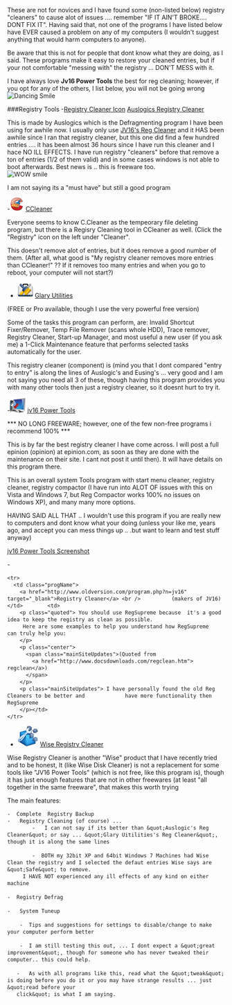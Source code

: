 These are not for novices and I have found some (non-listed below) registry &quot;cleaners&quot; to cause alot of issues .... remember &quot;IF IT AIN'T BROKE....     
DONT FIX IT&quot;. Having said that, not one of the programs I have listed below have EVER caused a problem  on any of my computers (I 
wouldn't suggest anything that would      harm computers to anyone).      
  
Be aware that this is not for people that dont know what they are doing, as I said. These programs make it easy to restore your cleaned entries,  but if your
not comfortable &quot;messing with&quot; the registry ... DON'T MESS with it. 
 
I have always love **Jv16 Power Tools** the best for reg cleaning; however, if you opt for any of the others,   I list below, you will not be going wrong 
<img src="/techHQ/smiles/dance/dance (1).gif" width="18" height="19" alt="Dancing Smile" /> 


###Registry Tools
-[Registry Cleaner Icon](/techHQ/progIcons/system_tools/registry/RegCleaner_MAINICON.png)  [Auslogics Registry Cleaner](http://www.auslogics.com/en/software/registry-cleaner/)

This is made by Auslogics which is the Defragmenting program I have been using for awhile now. I usually only use 
<a href="http://www.macecraft.com/" target="_blank">JV16's Reg Cleaner</a> and it HAS been awhile since I ran that registry cleaner,  but this one 
did find a few hundred entries .... it has been almost 36 hours since I have run this cleaner and I hace NO ILL EFFECTS. I have run  registry &quot;cleaners&quot; 
before that remove a ton of entries (1/2 of them valid) and in some cases windows is not able to boot afterwards.  Best news is .. this is freeware too.   
<img src="/techHQ/smiles/dance/dance (1).gif" alt="WOW smile" width="18" height="18" />

I am not saying its a &quot;must have&quot; but still a good program
     

-![CCleaner Icon](/techHQ/progIcons/security/cleaners/959__CCv2.gif)  [CCleaner](http://www.ccleaner.com)
    
Everyone seems to know C.Cleaner as the tempeorary file deleting program, but there is a Regisry Cleaning tool in CCleaner as well. (Click the &quot;Registry&quot;
 icon on the left under &quot;Cleaner&quot;. 

This doesn't remove alot of entries, but it does remove a good number of them. (After all, what good is &quot;My registry cleaner removes more entries than 
CCleaner!&quot; ?? If it removes too many entries and when you go to reboot, your computer will not start?)
    
   
 -	![Glary Utilities](/techHQ/progIcons/system_tools/glary.png)  [Glary Utilities](http://www.glarysoft.com/)  
        
  
(FREE or Pro available, though I use the very powerful free version)
       
Some of the tasks this program can perform, are: Invalid Shortcut Fixer/Remover, Temp File Remover (scans whole HDD), Trace remover,  Registry Cleaner,
 Start-up Manager, and most useful a new user (if you ask me) a 1-Click Maintenance feature that performs selected tasks  automatically for the user.
              
This registry cleaner (component) is (mind you that I dont compared &quot;entry to entry&quot; is along the lines of Auslogic's and Eusing's ... very good and
 I am not saying you need all 3 of these, though having this program provides you with many other tools then just a registry cleaner, so it doesnt hurt to try it. 
   

 -![Jv16 power tools icon](/techHQ/progIcons/system_tools/jv16PT_MAINICON.png)  [jv16 Power Tools](http://www.macecraft.com/)  
       
*** NO LONG FREEWARE; however, one of the few non-free programs i recommend 100% *** 

This is by far the best registry cleaner I have  come across. I will post a full epinion (opinion) at epinion.com,  as soon as they are done with the maintenance
on their site.  I cant not post it until then). It will have details on this program there.

This is an overall system Tools program with start menu cleaner, registry cleaner, registry compactor (I have run into ALOT OF issues with this on Vista and 
Windows 7, but Reg Compactor works 100% no issues on Windows XP), and many many more options.        
       
<p class="maroonText">HAVING SAID ALL THAT .. I wouldn't use this program if you are really new to computers and dont know what your doing (unless your like me, 
years ago, and accept you can mess things up .. .but want to learn and test stuff anyway) </p>          
       
<p class="center">
          <a href="/techHQ/screenshots/System/jv16.jpg" target="_blank">jv16 Power Tools Screenshot </a>
</p>    
   
   
   
   
  -[]()  []() 
   
    <tr>        
      <td class="progName">
        <a href="http://www.oldversion.com/program.php?n=jv16"  target="_blank">Registry Cleaner</a> <br />          (makers of JV16) </td>        <td>
        <p class="quoted"> You should use RegSupreme because  it's a good idea to keep the registry as clean as possible.          
         Here are some examples to help you understand how RegSupreme           can truly help you: 
        </p>          
        <p class="center"> 
          <span class="mainSiteUpdates">(Quoted from 
            <a href="http://www.docsdownloads.com/regclean.htm"> regclean</a>) 
          </span>
        </p>          
        <p class="mainSiteUpdates"> I have personally found the old Reg Cleaners to be better and             have more functionality then RegSupreme 
        </p></td>      
    </tr>   
    
    
 -	![Wise Registry Cleaner Icon](/techHQ/progIcons/system_tools/WiseRegCleaner_MAINICON.jpg)  [Wise Registry Cleaner](http://www.wisecleaner.com/)
    
Wise Registry Cleaner is another &quot;Wise&quot; product that I have recently tried and to be honest, It (like Wise Disk Cleaner) is not a replacement for some
 tools like &quot;JV16 Power Tools&quot; (which is not free, like this program is), though it has just enough features that are not in other freewares 
 (at least &quot;all together in the same freeware&quot;, that makes this worth trying 
   
The main features: 
  
  
	-  Complete  Registry Backup
	-   Registry Cleaning (of course) ...                             
			-   I can not say if its better than &quot;Auslogic's Reg Cleaner&quot; or say ... &quot;Glary Uitilities's Reg Cleaner&quot;, though it is along the same lines
                  
			-  BOTH my 32bit XP and 64bit Windows 7 Machines had Wise Clean the registry and I selected the defaut entries Wise says are &quot;Safe&quot; to remove. 
         I HAVE NOT experienced any ill effects of any kind on either machine
                             
	-  Registry Defrag
              
    -   System Tuneup 
                
        -  Tips and suggestions for settings to disable/change to make your computer perform better
                       
        -  I am still testing this out, ... I dont expect a &quot;great improvement&quot;, though for someone who has never tweaked their computer.. this could help.
                 
       -   As with all programs like this, read what the &quot;tweak&quot; is doing before you do it or you may have strange results ... just &quot;read before your 
       click&quot; is what I am saying.
          
